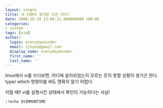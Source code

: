 ```yaml
---
layout: single
title: 내 VIM이 설치된 곳은 어디?
date: 2008-10-29 13:08:22.000000000 +09:00
categories:
- system
tags: [vim]
author:
  login: everydayminder
  email: 2jhyun@gmail.com
  display_name: everydayminder
  first_name: ''
  last_name: ''
---
```

linux에서 vi를 쓰다보면, 어디에 설치되었는지 모르는 웃지 못할 상황이 생기곤 한다.
type/ which 명령어를 써도 명확히 알기 어렵다.

이럴 때!!
vi를 실행시킨 상태에서 확인이 가능하다는 사실!

```
:!echo $VIMRUNTIME
```
